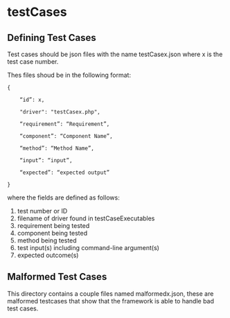 # testCases

## Defining Test Cases

Test cases should be json files with the name testCasex.json where x is the test case number.

Thes files shoud be in the following format:

```
{ 

	“id”: x,
	
	"driver": "testCasex.php",
	
	“requirement”: “Requirement”,
	
	“component”: “Component Name”,
	
	“method”: “Method Name”,
	
	“input”: “input”,
	
	“expected”: “expected output”
	
}
```

where the fields are defined as follows:
1. test number or ID
2. filename of driver found in testCaseExecutables
3. requirement being tested
4. component being tested
5. method being tested
6. test input(s) including command-line argument(s)
7. expected outcome(s)

## Malformed Test Cases

This directory contains a couple files named malformedx.json, these are malformed testcases that show that the framework is able to handle bad test cases.
